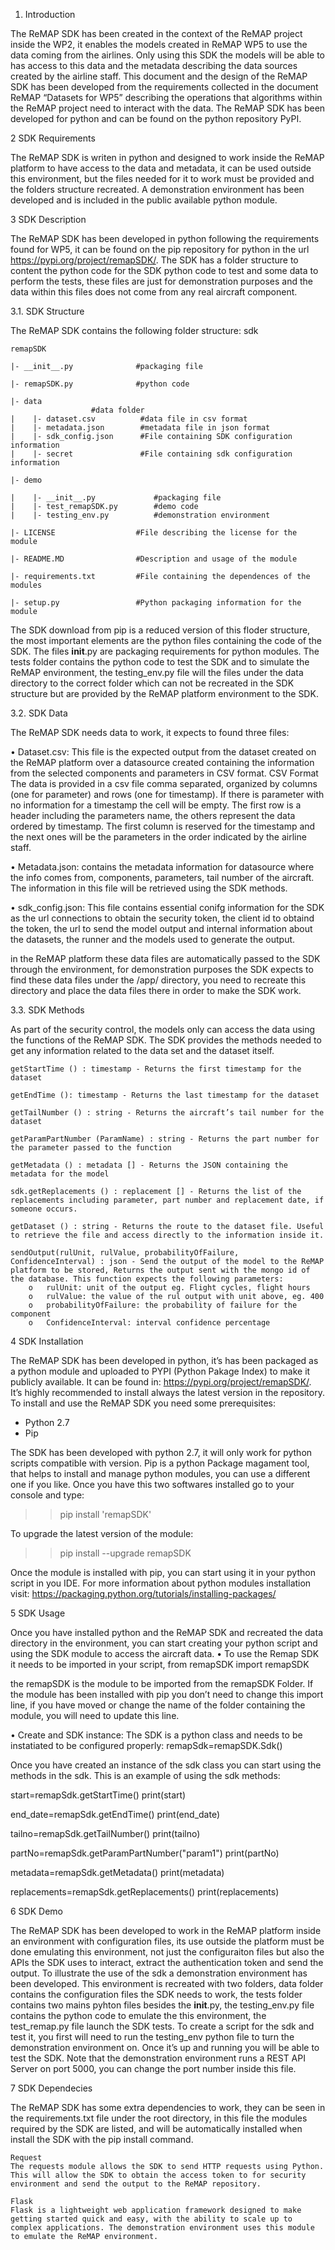 1.	Introduction

The ReMAP SDK has been created in the context of the ReMAP project inside the WP2, it enables the models created in ReMAP WP5 to use the data coming from the airlines. Only using this SDK the models will be able to has access to this data and the metadata describing the data sources created by the airline staff.
This document and the design of the ReMAP SDK has been developed from the requirements collected in the document ReMAP “Datasets for WP5” describing the operations that algorithms within the ReMAP project need to interact with the data.
The ReMAP SDK has been developed for python and can be found on the python repository PyPI.

2	SDK Requirements

The ReMAP SDK is writen in python and designed to work inside the ReMAP platform to have access to the data and metadata, it can be used outside this environment, but the files needed for it to work must be provided and the folders structure recreated. A demonstration environment has been developed and is included in the public available python module.

3	SDK Description

The ReMAP SDK has been developed in python following the requirements found for WP5, it can be found on the pip repository for python in the url https://pypi.org/project/remapSDK/. The SDK has a folder structure to content the python code for the SDK python code to test and some data to perform the tests, these files are just for demonstration purposes and the data within this files does not come from any real aircraft component.

3.1.	SDK Structure

The ReMAP SDK contains the following folder structure:
 sdk

    remapSDK
    
    |- __init__.py              #packaging file

    |- remapSDK.py              #python code

    |- data   
                      #data folder
    |    |- dataset.csv          #data file in csv format
    |    |- metadata.json        #metadata file in json format
    |    |- sdk_config.json      #File containing SDK configuration information
    |    |- secret               #File containing sdk configuration information

    |- demo

    |    |- __init__.py             #packaging file
    |    |- test_remapSDK.py        #demo code
    |    |- testing_env.py          #demonstration environment

    |- LICENSE                  #File describing the license for the module

    |- README.MD                #Description and usage of the module

    |- requirements.txt         #File containing the dependences of the modules

    |- setup.py                 #Python packaging information for the module

The SDK download from pip is a reduced version of this floder structure, the most important elements are the python files containing the code of the SDK.
The files __init__.py are packaging requirements for python modules. 
The tests folder contains the python code to test the SDK and to simulate the ReMAP environment, the testing_env.py file will the files under the data directory to the correct folder which can not be recreated in the SDK structure but are provided by the ReMAP platform environment to the SDK.

3.2.	SDK Data

The ReMAP SDK needs data to work, it expects to found three files:

•	Dataset.csv: This file is the expected output from the dataset created on the ReMAP platform over a datasource created containing the information from the selected components and parameters in CSV format.
CSV Format
The data is provided in a csv file comma separated, organized by columns (one for parameter) and rows (one for timestamp). If there is parameter with no information for a timestamp the cell will be empty.
The first row is a header including the parameters name, the others represent the data ordered by timestamp.
The first column is reserved for the timestamp and the next ones will be the parameters in the order indicated by the airline staff.

•	Metadata.json: contains the metadata information for datasource where the info comes from, components, parameters, tail number of the aircraft. The information in this file will be retrieved using the SDK methods.

•	sdk_config.json: This file contains essential conifg information for the SDK as the url connections to obtain the security token, the client id to obtaind the token, the url to send the model output and internal information about the datasets, the runner and the models used to generate the output.

in the ReMAP platform these data files are automatically passed to the SDK through the environment, for demonstration purposes the SDK expects to find these data files under the /app/ directory, you need to recreate this directory and place the data files there in order to make the SDK work.

3.3.	SDK Methods

As part of the security control, the models only can access the data using the functions of the ReMAP SDK. The SDK provides the methods needed to get any information related to the data set and the dataset itself.

    getStartTime () : timestamp - Returns the first timestamp for the dataset

    getEndTime (): timestamp - Returns the last timestamp for the dataset

    getTailNumber () : string - Returns the aircraft’s tail number for the dataset 

    getParamPartNumber (ParamName) : string - Returns the part number for the parameter passed to the function

    getMetadata () : metadata [] - Returns the JSON containing the metadata for the model

    sdk.getReplacements () : replacement [] - Returns the list of the replacements including parameter, part number and replacement date, if someone occurs.

    getDataset () : string - Returns the route to the dataset file. Useful to retrieve the file and access directly to the information inside it.

    sendOutput(rulUnit, rulValue, probabilityOfFailure, ConfidenceInterval) : json - Send the output of the model to the ReMAP platform to be stored, Returns the output sent with the mongo id of the database. This function expects the following parameters:
        o	rulUnit: unit of the output eg. Flight cycles, flight hours
        o	rulValue: the value of the rul output with unit above, eg. 400
        o	probabilityOfFailure: the probability of failure for the component
        o	ConfidenceInterval: interval confidence percentage


4  SDK Installation

The ReMAP SDK has been developed in python, it’s has been packaged as a python module and uploaded to PYPI (Python Pakage Index) to make it publicly available. It can be found in: https://pypi.org/project/remapSDK/. It’s highly recommended to install always the latest version in the repository.
To install and use the ReMAP SDK you need some prerequisites:
-	Python 2.7
-	Pip

The SDK has been developed with python 2.7, it will only work for python scripts compatible with version.
Pip is a python Package magament tool, that helps to install and manage python modules, you can use a different one if you like. 
Once you have this two softwares installed go to your console and type:
>> pip install 'remapSDK'

To upgrade the latest version of the module:
>> pip install --upgrade remapSDK

Once the module is installed with pip, you can start using it in your python script in you IDE.
For more information about python modules installation visit: https://packaging.python.org/tutorials/installing-packages/

5	SDK Usage

Once you have installed python and the ReMAP SDK and recreated the data directory in the environment, you can start creating your python script and using the SDK module to access the aircraft data.
•	To use the Remap SDK it needs to be imported in your script, 
from remapSDK import remapSDK

the remapSDK is the module to be imported from the remapSDK Folder. If the module has been installed with pip you don’t need to change this import line, if you have moved or change the name of the folder containing the module, you will need to update this line.

•	Create and SDK instance:
The SDK is a python class and needs to be instatiated to be configured properly:
remapSdk=remapSDK.Sdk()

Once you have created an instance of the sdk class you can start using the methods in the sdk.
This is an example of using the sdk methods:

start=remapSdk.getStartTime()
print(start)

end_date=remapSdk.getEndTime()
print(end_date)

tailno=remapSdk.getTailNumber()
print(tailno)

partNo=remapSdk.getParamPartNumber("param1")
print(partNo)

metadata=remapSdk.getMetadata()
print(metadata)

replacements=remapSdk.getReplacements()
print(replacements)

6	SDK Demo

The ReMAP SDK has been developed to work in the ReMAP platform inside an environment with configuration files, its use outside the platform must be done emulating this environment, not just the configuraiton files but also the APIs the SDK uses to interact, extract the authentication token and send the output.
To illustrate the use of the sdk a demonstration environment has been developed. This environment is recreated with two folders, data folder contains the configuration files the SDK needs to work, the tests folder contains two mains pyhton files besides the __init__.py, the testing_env.py file contains the python code to emulate the this environment, the test_remap.py file launch the SDK tests.
To create a script for the sdk and test it, you first will need to run the testing_env python file to turn the demonstration environment on. Once it’s up and running you will be able to test the SDK. 
Note that the demonstration environment runs a REST API Server on port 5000, you can change the port number inside this file.

7	SDK Dependecies

The ReMAP SDK has some extra dependencies to work, they can be seen in the requirements.txt file under the root directory, in this file the modules required by the SDK are listed, and will be automatically installed when install the SDK with the pip install command.

    Request	
    The requests module allows the SDK to send HTTP requests using Python. This will allow the SDK to obtain the access token to for security environment and send the output to the ReMAP repository.

    Flask	
    Flask is a lightweight web application framework designed to make getting started quick and easy, with the ability to scale up to complex applications. The demonstration environment uses this module to emulate the ReMAP environment.

